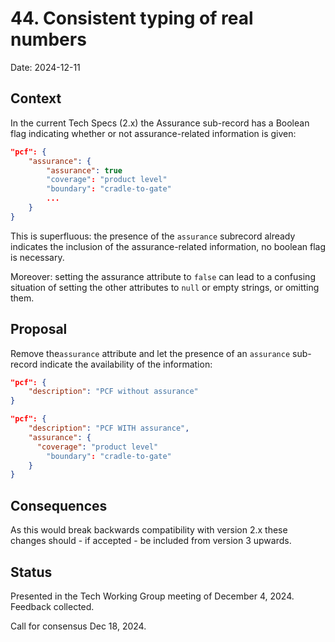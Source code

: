 # 44. Consistent typing of real numbers

Date: 2024-12-11

## Context

In the current Tech Specs (2.x) the Assurance sub-record has a Boolean flag indicating whether or not assurance-related information is given:

```json
"pcf": {
	"assurance": {
		"assurance": true
		"coverage": "product level"
		"boundary": "cradle-to-gate"
		...
	}
}
```

This is superfluous: the presence of the `assurance` subrecord already indicates the inclusion of the assurance-related information, no boolean flag is necessary.

Moreover: setting the assurance attribute to `false` can lead to a confusing situation of setting the other attributes to `null` or empty strings, or omitting them.

## Proposal

Remove the`assurance` attribute and let the presence of an `assurance` sub-record indicate the availability of the information:

```json
"pcf": {
	"description": "PCF without assurance"
}
```

```json
"pcf": {
	"description": "PCF WITH assurance",
	"assurance": { 
	  "coverage": "product level"
		"boundary": "cradle-to-gate"
	}
}
```

## Consequences

As this would break backwards compatibility with version 2.x these changes should - if accepted - be included from version 3 upwards.

## Status

Presented in the Tech Working Group meeting of December 4, 2024. Feedback collected.

Call for consensus Dec 18, 2024.
